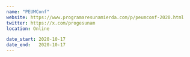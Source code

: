 ```yaml
---
name: "PEUMConf"
website: https://www.programaresunamierda.com/p/peumconf-2020.html
twitter: https://x.com/progesunam
location: Online

date_start: 2020-10-17
date_end:   2020-10-17
---
```

